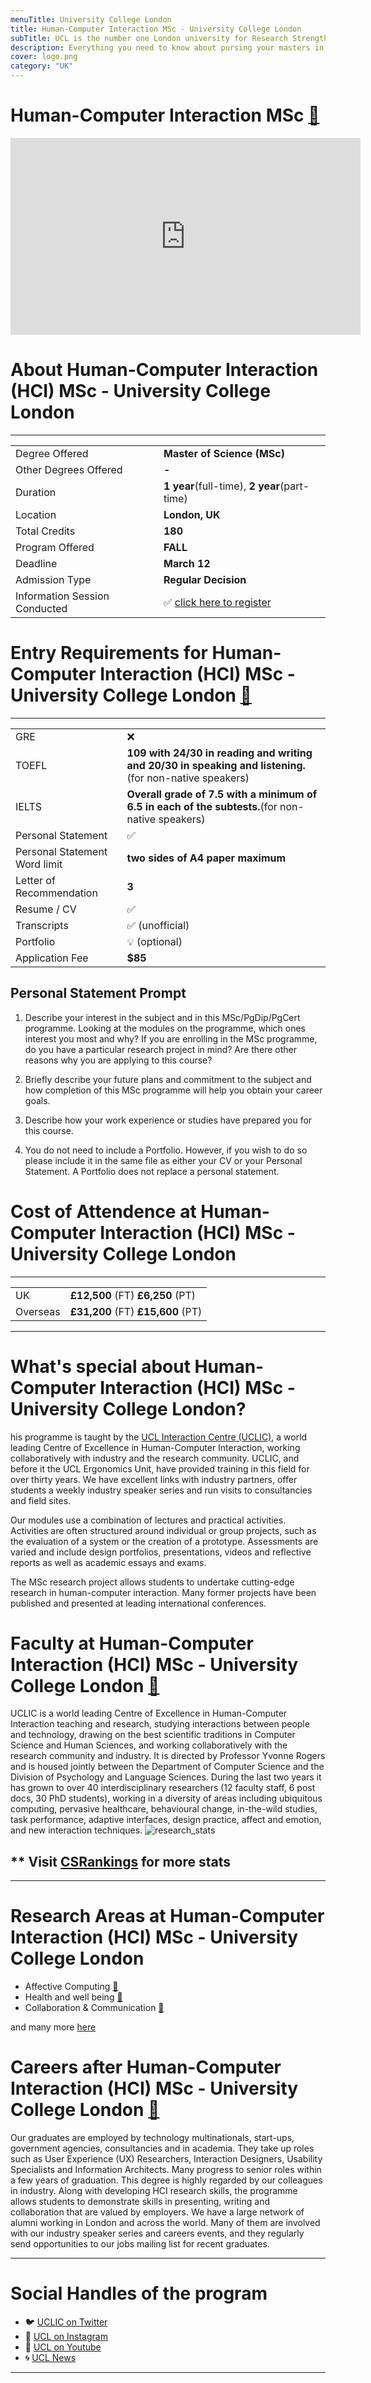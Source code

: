 ```yaml
---
menuTitle: University College London
title: Human-Computer Interaction MSc - University College London
subTitle: UCL is the number one London university for Research Strength (REF2014), recognised for its academic excellence and global impact.
description: Everything you need to know about pursing your masters in Human Computer Interaction at University College, London. 
cover: logo.png
category: "UK"
---
```


# Human-Computer Interaction MSc [🔗](https://www.ucl.ac.uk/prospective-students/graduate/taught-degrees/human-computer-interaction-msc)
<iframe width="560" height="315" src="https://www.youtube.com/embed/nc_vRPg_Puo" frameborder="0" allow="accelerometer; autoplay; clipboard-write; encrypted-media; gyroscope; picture-in-picture" allowfullscreen></iframe>

# About Human-Computer Interaction (HCI) MSc - University College London
---
|   |   |
|---|---|
| Degree Offered |  **Master of Science (MSc)** |
| Other Degrees Offered| **-**|
| Duration       | **1 year**(full-time), **2 year**(part-time)                      |
| Location       | **London, UK**          |
| Total Credits  | **180**                           | 
| Program Offered| **FALL**|
|Deadline| **March 12**  |
|Admission Type| **Regular Decision** |
|Information Session Conducted| ✅ [click here to register](https://www.ucl.ac.uk/prospective-students/open-days/graduate-open-days) |


# Entry Requirements for Human-Computer Interaction (HCI) MSc - University College London [🔗](https://www.ucl.ac.uk/pals/study/masters/msc-human-computer-interaction)
---
|   |   |
|---|---|
| GRE | ❌ |
| TOEFL       | **109 with 24/30 in reading and writing and 20/30 in speaking and listening.** (for non-native speakers)|
|IELTS|**Overall grade of 7.5 with a minimum of 6.5 in each of the subtests.**(for non-native speakers)||
| Personal Statement       | ✅          |
|Personal Statement Word limit| **two sides of A4 paper maximum** |
| Letter of Recommendation  | **3**                           | 
|Resume / CV|✅|
|Transcripts|✅ (unofficial) |
|Portfolio|💡 (optional) |
|Application Fee| **$85** |


## Personal Statement Prompt
1. Describe your interest in the subject and in this MSc/PgDip/PgCert programme. Looking at the modules on the programme, which ones interest you most and why? If you are enrolling in the MSc programme, do you have a particular research project in mind? Are there other reasons why you are applying to this course?

2. Briefly describe your future plans and commitment to the subject and how completion of this MSc programme will help you obtain your career goals.

3. Describe how your work experience or studies have prepared you for this course.

4. You do not need to include a Portfolio. However, if you wish to do so please include it in the same file as either your CV or your Personal Statement. A Portfolio does not replace a personal statement.

# Cost of Attendence at Human-Computer Interaction (HCI) MSc - University College London
---
|   |   |
|---|---|
| UK      | **£12,500** (FT) **£6,250** (PT)          |
| Overseas      | **£31,200** (FT) **£15,600** (PT)      |
---

# What's special about Human-Computer Interaction (HCI) MSc - University College London?

his programme is taught by the [UCL Interaction Centre (UCLIC)](https://uclic.ucl.ac.uk), a world leading Centre of Excellence in Human-Computer Interaction, working collaboratively with industry and the research community. UCLIC, and before it the UCL Ergonomics Unit, have provided training in this field for over thirty years. We have excellent links with industry partners, offer students a weekly industry speaker series and run visits to consultancies and field sites.

Our modules use a combination of lectures and practical activities. Activities are often structured around individual or group projects, such as the evaluation of a system or the creation of a prototype. Assessments are varied and include design portfolios, presentations, videos and reflective reports as well as academic essays and exams.

The MSc research project allows students to undertake cutting-edge research in human-computer interaction. Many former projects have been published and presented at leading international conferences.


# Faculty at Human-Computer Interaction (HCI) MSc - University College London [🔗](https://uclic.ucl.ac.uk/people)
UCLIC is a world leading Centre of Excellence in Human-Computer Interaction teaching and research, studying interactions between people and technology, drawing on the best scientific traditions in Computer Science and Human Sciences, and working collaboratively with the research community and industry. It is directed by Professor Yvonne Rogers and is housed jointly between the Department of Computer Science and the Division of Psychology and Language Sciences. During the last two years it has grown to over 40 interdisciplinary researchers (12 faculty staff, 6 post docs, 30 PhD students), working in a diversity of areas including ubiquitous computing, pervasive healthcare, behavioural change, in-the-wild studies, task performance, adaptive interfaces, design practice, affect and emotion, and new interaction techniques.
![research_stats](research_stats.png)

## ** Visit [CSRankings](http://csrankings.org/#/index?all&uk) for more stats 

---


# Research Areas at Human-Computer Interaction (HCI) MSc - University College London
* Affective Computing [🔗](https://uclic.ucl.ac.uk/research/affective-computing)
* Health and well being [🔗](https://uclic.ucl.ac.uk/research/health-and-well-being)
* Collaboration & Communication [🔗](https://uclic.ucl.ac.uk/research/collaboration-and-communication)

and many more [here](https://uclic.ucl.ac.uk/research) 


# Careers after Human-Computer Interaction (HCI) MSc - University College London [🔗](https://www.ucl.ac.uk/pals/study/masters/msc-human-computer-interaction)
Our graduates are employed by technology multinationals, start-ups, government agencies, consultancies and in academia. They take up roles such as User Experience (UX) Researchers, Interaction Designers, Usability Specialists and Information Architects. Many progress to senior roles within a few years of graduation. This degree is highly regarded by our colleagues in industry. Along with developing HCI research skills, the programme allows students to demonstrate skills in presenting, writing and collaboration that are valued by employers. We have a large network of alumni working in London and across the world. Many of them are involved with our industry speaker series and careers events, and they regularly send opportunities to our jobs mailing list for recent graduates.

---
# Social Handles of the program

* 🐦  [UCLIC on Twitter ](https://twitter.com/uclic?lang=en)  
* 💢  [UCL on Instagram ](https://www.instagram.com/ucl/) 
* 🛑  [UCL on Youtube](https://www.youtube.com/ucltv)
* 🌀  [UCL News](https://www.ucl.ac.uk/events/)

---
